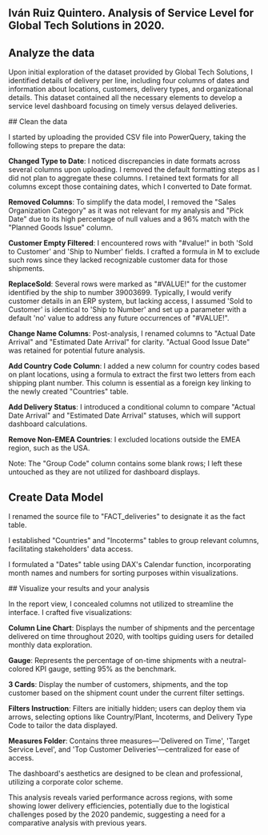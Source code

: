 ## Iván Ruiz Quintero. Analysis of Service Level for Global Tech Solutions in 2020.

## Analyze the data

Upon initial exploration of the dataset provided by Global Tech Solutions, I identified details of delivery per line, including four columns of dates and information about locations, customers, delivery types, and organizational details. This dataset contained all the necessary elements to develop a service level dashboard focusing on timely versus delayed deliveries.

## Clean the data

I started by uploading the provided CSV file into PowerQuery, taking the following steps to prepare the data:

**Changed Type to Date**: I noticed discrepancies in date formats across several columns upon uploading. I removed the default formatting steps as I did not plan to aggregate these columns. I retained text formats for all columns except those containing dates, which I converted to Date format.

**Removed Columns**: To simplify the data model, I removed the "Sales Organization Category" as it was not relevant for my analysis and "Pick Date" due to its high percentage of null values and a 96% match with the "Planned Goods Issue" column.

**Customer Empty Filtered**: I encountered rows with "#value!" in both 'Sold to Customer' and 'Ship to Number' fields. I crafted a formula in M to exclude such rows since they lacked recognizable customer data for those shipments.

**ReplaceSold**: Several rows were marked as "#VALUE!" for the customer identified by the ship to number 39003699. Typically, I would verify customer details in an ERP system, but lacking access, I assumed 'Sold to Customer' is identical to 'Ship to Number' and set up a parameter with a default 'no' value to address any future occurrences of "#VALUE!".

**Change Name Columns**: Post-analysis, I renamed columns to "Actual Date Arrival" and "Estimated Date Arrival" for clarity. "Actual Good Issue Date" was retained for potential future analysis.

**Add Country Code Column**: I added a new column for country codes based on plant locations, using a formula to extract the first two letters from each shipping plant number. This column is essential as a foreign key linking to the newly created "Countries" table.

**Add Delivery Status**: I introduced a conditional column to compare "Actual Date Arrival" and "Estimated Date Arrival" statuses, which will support dashboard calculations.

**Remove Non-EMEA Countries**: I excluded locations outside the EMEA region, such as the USA.

Note: The "Group Code" column contains some blank rows; I left these untouched as they are not utilized for dashboard displays.

## Create Data Model

I renamed the source file to "FACT_deliveries" to designate it as the fact table.

I established "Countries" and "Incoterms" tables to group relevant columns, facilitating stakeholders' data access.

I formulated a "Dates" table using DAX's Calendar function, incorporating month names and numbers for sorting purposes within visualizations.

## Visualize your results and your analysis

In the report view, I concealed columns not utilized to streamline the interface. I crafted five visualizations:

**Column Line Chart**: Displays the number of shipments and the percentage delivered on time throughout 2020, with tooltips guiding users for detailed monthly data exploration.

**Gauge**: Represents the percentage of on-time shipments with a neutral-colored KPI gauge, setting 95% as the benchmark.

**3 Cards**: Display the number of customers, shipments, and the top customer based on the shipment count under the current filter settings.

**Filters Instruction**: Filters are initially hidden; users can deploy them via arrows, selecting options like Country/Plant, Incoterms, and Delivery Type Code to tailor the data displayed.

**Measures Folder**: Contains three measures—'Delivered on Time', 'Target Service Level', and 'Top Customer Deliveries'—centralized for ease of access.

The dashboard's aesthetics are designed to be clean and professional, utilizing a corporate color scheme.

This analysis reveals varied performance across regions, with some showing lower delivery efficiencies, potentially due to the logistical challenges posed by the 2020 pandemic, suggesting a need for a comparative analysis with previous years.